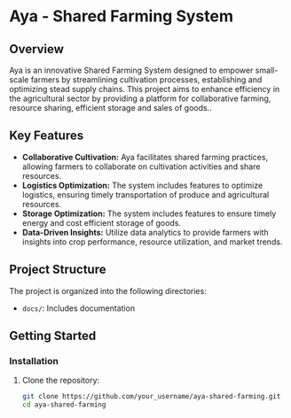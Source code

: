 # Aya - Shared Farming System

## Overview

Aya is an innovative Shared Farming System designed to empower small-scale farmers by streamlining cultivation processes, establishing and optimizing stead supply chains. This project aims to enhance efficiency in the agricultural sector by providing a platform for collaborative farming, resource sharing, efficient storage and sales of goods..

## Key Features

- **Collaborative Cultivation:** Aya facilitates shared farming practices, allowing farmers to collaborate on cultivation activities and share resources.
- **Logistics Optimization:** The system includes features to optimize logistics, ensuring timely transportation of produce and agricultural resources.
- **Storage Optimization:** The system includes features to ensure timely energy and cost efficient storage of goods.
- **Data-Driven Insights:** Utilize data analytics to provide farmers with insights into crop performance, resource utilization, and market trends.

## Project Structure

The project is organized into the following directories:
- `docs/`: Includes documentation 

## Getting Started

### Installation

1. Clone the repository:

   ```bash
   git clone https://github.com/your_username/aya-shared-farming.git
   cd aya-shared-farming


